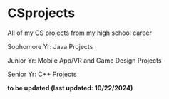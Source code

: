 # CSprojects
All of my CS projects from my high school career

Sophomore Yr: Java Projects

Junior Yr: Mobile App/VR and Game Design Projects

Senior Yr: C++ Projects


**to be updated (last updated: 10/22/2024)**
